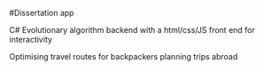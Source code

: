 #Dissertation app

C# Evolutionary algorithm backend with a html/css/JS front end for interactivity

Optimising travel routes for backpackers planning trips abroad
